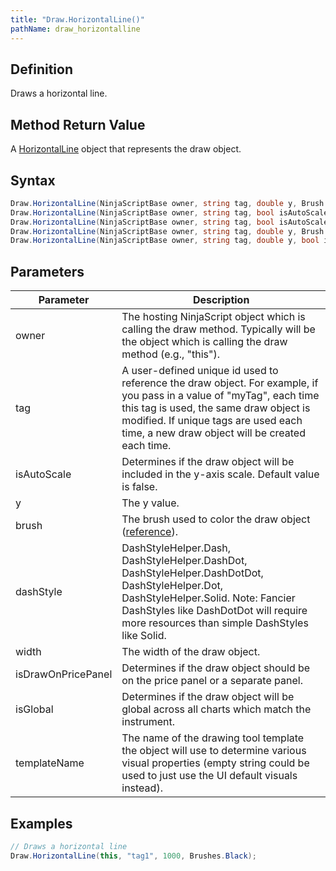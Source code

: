 ```yaml
---
title: "Draw.HorizontalLine()"
pathName: draw_horizontalline
---
```


## Definition

Draws a horizontal line.

## Method Return Value

A [HorizontalLine](horizontalline) object that represents the draw object.

## Syntax

```csharp
Draw.HorizontalLine(NinjaScriptBase owner, string tag, double y, Brush brush)
Draw.HorizontalLine(NinjaScriptBase owner, string tag, bool isAutoScale, double y, Brush brush, DashStyleHelper dashStyle, int width)
Draw.HorizontalLine(NinjaScriptBase owner, string tag, bool isAutoScale, double y, Brush brush, bool drawOnPricePanel)
Draw.HorizontalLine(NinjaScriptBase owner, string tag, double y, Brush brush, DashStyleHelper dashStyle, int width, bool drawOnPricePanel)
Draw.HorizontalLine(NinjaScriptBase owner, string tag, double y, bool isGlobal, string templateName)
```

## Parameters

| Parameter          | Description                                                                                                                                       |
|--------------------|---------------------------------------------------------------------------------------------------------------------------------------------------|
| owner              | The hosting NinjaScript object which is calling the draw method. Typically will be the object which is calling the draw method (e.g., "this"). |
| tag                | A user-defined unique id used to reference the draw object. For example, if you pass in a value of "myTag", each time this tag is used, the same draw object is modified. If unique tags are used each time, a new draw object will be created each time. |
| isAutoScale        | Determines if the draw object will be included in the y-axis scale. Default value is false.                                                    |
| y                  | The y value.                                                                                                                                     |
| brush              | The brush used to color the draw object ([reference](https://msdn.microsoft.com/en-us/library/system.windows.media.brushes%28v=vs.110%29.aspx)). |
| dashStyle          | DashStyleHelper.Dash, DashStyleHelper.DashDot, DashStyleHelper.DashDotDot, DashStyleHelper.Dot, DashStyleHelper.Solid. Note: Fancier DashStyles like DashDotDot will require more resources than simple DashStyles like Solid. |
| width              | The width of the draw object.                                                                                                                    |
| isDrawOnPricePanel | Determines if the draw object should be on the price panel or a separate panel.                                                                |
| isGlobal           | Determines if the draw object will be global across all charts which match the instrument.                                                      |
| templateName       | The name of the drawing tool template the object will use to determine various visual properties (empty string could be used to just use the UI default visuals instead). |

## Examples

```csharp
// Draws a horizontal line
Draw.HorizontalLine(this, "tag1", 1000, Brushes.Black);
```

